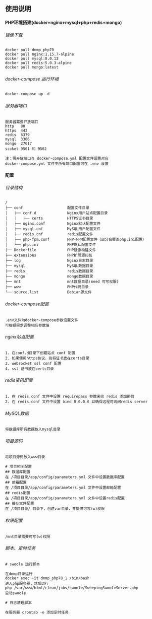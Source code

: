 ## 使用说明

#### PHP环境搭建(docker+nginx+mysql+php+redis+mongo)

###### 镜像下载

```docker
docker pull dnmp_php70
docker pull nginx:1.15.7-alpine
docker pull mysql:8.0.13
docker pull redis:5.0.3-alpine
docker pull mongo:latest
```

###### docker-compose 运行环境

```
docker-compose up -d
```

###### 服务器端口

```
服务器需要开放端口
http   80
https  443
redis  6379
mysql  3306
mongo  27017
scoket 9501 和 9502  

注：需开放端口与 docker-compose.yml 配置文件设置对应
docker-compose.yml 文件中所有端口配置可在 .env 设置
```

#### 配置

###### 目录结构

```
/
├── conf                    配置文件目录
│   ├── conf.d              Nginx用户站点配置目录
│   |	├── certs           HTTPS证书目录
│   ├── nginx.conf          Nginx默认配置文件
│   ├── mysql.cnf           MySQL用户配置文件
│   ├── redis.cnf           redis配置文件
│   ├── php-fpm.conf        PHP-FPM配置文件（部分会覆盖php.ini配置）
│   └── php.ini             PHP默认配置文件
├── Dockerfile              PHP镜像构建文件
├── extensions              PHP扩展源码包
├── log                     Nginx日志目录
├── mysql                   MySQL数据目录
├── redis                   redis数据目录
├── mongo                   mongo数据目录
├── mnt                     mnt数据目录(need 可写权限)
├── www                     PHP代码目录
└── source.list             Debian源文件
```

###### docker-compose配置

```
.env文件为docker-compose参数设置文件
可根据需求调整相应参数值
```

###### nginx站点配置

```
1. 在conf.d目录下创建站点 conf 配置
2. 如果使用https协议，则将证书放在certs目录
3. websocket ssl conf 配置
4. ssl 证书放在certs目录
```

###### redis密码配置

```
1. 在 redis.conf 文件中设置 requirepass 参数来给 redis 添加密码
2. 在 redis.conf 文件中设置 bind 0.0.0.0 以确保远程可访问redis server
```

###### MySQL数据

```
将数据库所有数据放入mysql目录
```

###### 项目源码

```
将项目源码放入www目录

# 项目相关配置
## 数据库配置
在 /项目目录/app/config/parameters.yml 文件中设置数据库配置
## 邮箱配置
在 /项目目录/app/config/parameters.yml 文件中设置邮箱配置
## redis配置
在 /项目目录/app/config/parameters.yml 文件中设置redis配置
## 缓存文件配置
在 /项目目录/ 目录下，创建var目录，并提供可写(w)权限
```

###### 权限配置

```
/mnt目录需要可写(w)权限
```

###### 脚本、定时任务

```
# swoole 运行脚本

在dnmp目录运行
docker exec -it dnmp_php70_1 /bin/bash
进入php服务器，然后运行
php /var/www/html/clean/jobs/swoole/SweepingSwooleServer.php
启动swoole

# 日志清理脚本

在服务器 crontab -e 添加定时任务

```



